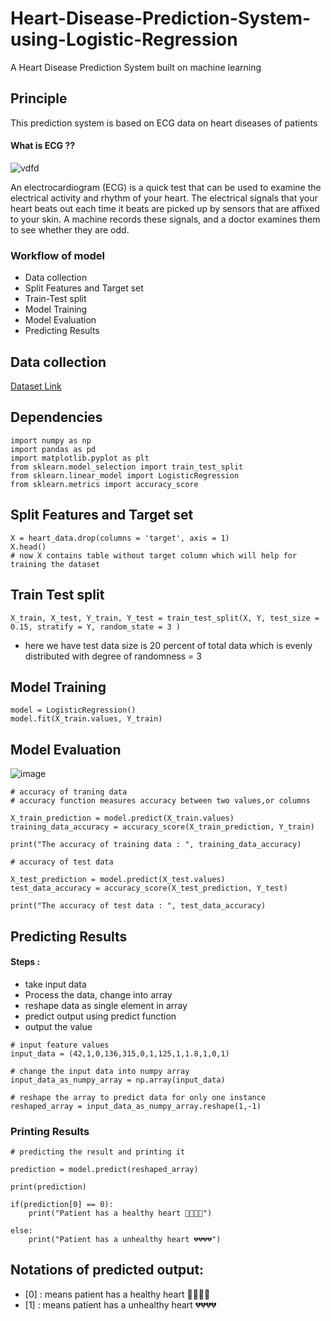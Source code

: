 # Heart-Disease-Prediction-System-using-Logistic-Regression
A Heart Disease Prediction System built on machine learning 


## Principle 

This prediction system is based on ECG data on heart diseases of patients

#### What is ECG ??

![vdfd](https://user-images.githubusercontent.com/78251168/211028900-e320780a-23d4-44f8-962f-65348841b4ee.jpg)


An electrocardiogram (ECG) is a quick test that can be used to examine the electrical activity and rhythm of your heart.
The electrical signals that your heart beats out each time it beats are picked up by sensors that are affixed to your skin.
A machine records these signals, and a doctor examines them to see whether they are odd.

### Workflow of model

  - Data collection 
  - Split Features and Target set
  - Train-Test split
  - Model Training
  - Model Evaluation
  - Predicting Results



## Data collection 

[Dataset Link](https://drive.google.com/file/d/1CEql-OEexf9p02M5vCC1RDLXibHYE9Xz/view?usp=drivesdk)

## Dependencies

```
import numpy as np
import pandas as pd
import matplotlib.pyplot as plt
from sklearn.model_selection import train_test_split
from sklearn.linear_model import LogisticRegression
from sklearn.metrics import accuracy_score
```

## Split Features and Target set

```
X = heart_data.drop(columns = 'target', axis = 1)
X.head()
# now X contains table without target column which will help for training the dataset
```

## Train Test split

```
X_train, X_test, Y_train, Y_test = train_test_split(X, Y, test_size = 0.15, stratify = Y, random_state = 3 )
```
* here we have test data size is 20 percent of total data which is evenly distributed with degree of randomness = 3

## Model Training 

```
model = LogisticRegression()
model.fit(X_train.values, Y_train)
```

## Model Evaluation 

![image](https://user-images.githubusercontent.com/78251168/211057178-3b209f44-9e51-4a6b-819b-019c9f4ddb10.png)

```
# accuracy of traning data
# accuracy function measures accuracy between two values,or columns

X_train_prediction = model.predict(X_train.values)
training_data_accuracy = accuracy_score(X_train_prediction, Y_train)

print("The accuracy of training data : ", training_data_accuracy)
```

```
# accuracy of test data

X_test_prediction = model.predict(X_test.values)
test_data_accuracy = accuracy_score(X_test_prediction, Y_test)

print("The accuracy of test data : ", test_data_accuracy)
```

## Predicting Results

#### Steps : 

  - take input data
  - Process the data, change into array 
  - reshape data as single element in array 
  - predict output using predict function 
  - output the value

```
# input feature values
input_data = (42,1,0,136,315,0,1,125,1,1.8,1,0,1)

# change the input data into numpy array 
input_data_as_numpy_array = np.array(input_data)

# reshape the array to predict data for only one instance
reshaped_array = input_data_as_numpy_array.reshape(1,-1)
```

### Printing Results

```
# predicting the result and printing it

prediction = model.predict(reshaped_array)

print(prediction)

if(prediction[0] == 0):
    print("Patient has a healthy heart 💛💛💛💛")

else:
    print("Patient has a unhealthy heart 💔💔💔💔")
```

## Notations of predicted output: 

  - [0] : means patient has a healthy heart 💛💛💛💛
  - [1] : means patient has a unhealthy heart 💔💔💔💔
  
